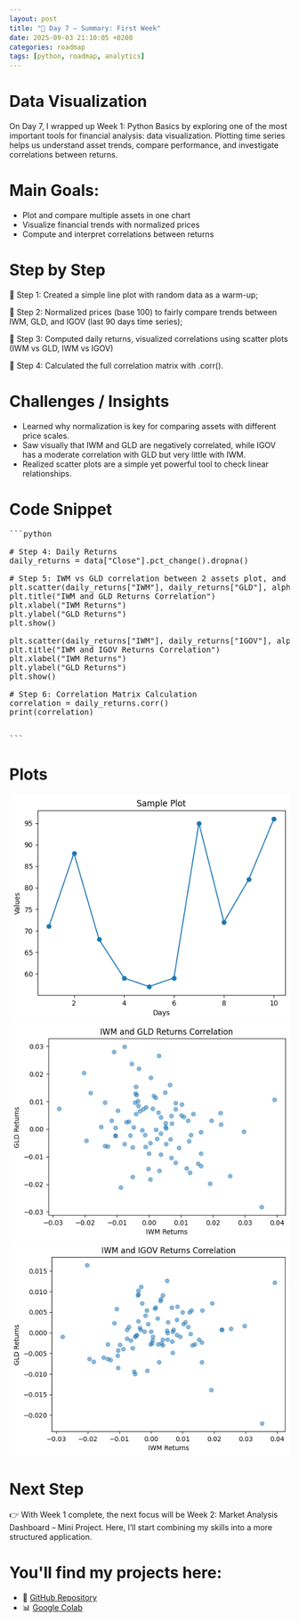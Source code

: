```yaml
---
layout: post
title: "📖 Day 7 – Summary: First Week"
date: 2025-09-03 21:10:05 +0200
categories: roadmap
tags: [python, roadmap, analytics]
---
```


# Data Visualization

On Day 7, I wrapped up Week 1: Python Basics by exploring one of the most important tools for financial analysis: data visualization.
Plotting time series helps us understand asset trends, compare performance, and investigate correlations between returns.

# Main Goals:

- Plot and compare multiple assets in one chart
- Visualize financial trends with normalized prices
- Compute and interpret correlations between returns

# Step by Step

📍 Step 1: Created a simple line plot with random data as a warm-up;

📍 Step 2: Normalized prices (base 100) to fairly compare trends between IWM, GLD, and IGOV (last 90 days time series); 

📍 Step 3: Computed daily returns, visualized correlations using scatter plots (IWM vs GLD, IWM vs IGOV)

📍 Step 4: Calculated the full correlation matrix with .corr().

# Challenges / Insights

- Learned why normalization is key for comparing assets with different price scales.
- Saw visually that IWM and GLD are negatively correlated, while IGOV has a moderate correlation with GLD but very little with IWM.
- Realized scatter plots are a simple yet powerful tool to check linear relationships.

# Code Snippet

<pre>
```python
  
# Step 4: Daily Returns
daily_returns = data["Close"].pct_change().dropna()

# Step 5: IWM vs GLD correlation between 2 assets plot, and then IWM vs IGOV
plt.scatter(daily_returns["IWM"], daily_returns["GLD"], alpha=0.5)
plt.title("IWM and GLD Returns Correlation")
plt.xlabel("IWM Returns")
plt.ylabel("GLD Returns")
plt.show()

plt.scatter(daily_returns["IWM"], daily_returns["IGOV"], alpha=0.5)
plt.title("IWM and IGOV Returns Correlation")
plt.xlabel("IWM Returns")
plt.ylabel("GLD Returns")
plt.show()

# Step 6: Correlation Matrix Calculation
correlation = daily_returns.corr()
print(correlation)
  
  
```
</pre>

# Plots

![Pandas Plot: Daily Returns](/assets/img/4_sample_time_series.png)
![Pandas Plot: Daily Returns](/assets/img/5_correlation_a.png)
![Pandas Plot: Daily Returns](/assets/img/6_correlation_b.png)

# Next Step
👉 With Week 1 complete, the next focus will be Week 2: Market Analysis Dashboard – Mini Project.
Here, I’ll start combining my skills into a more structured application.

# You'll find my projects here:
- 🔗 [GitHub Repository](https://github.com/DLPietro/learning-roadmap)
- 📊 [Google Colab](https://colab.research.google.com/github/DLPietro/learning-roadmap/blob/main/notebooks/day_7.ipynb)
